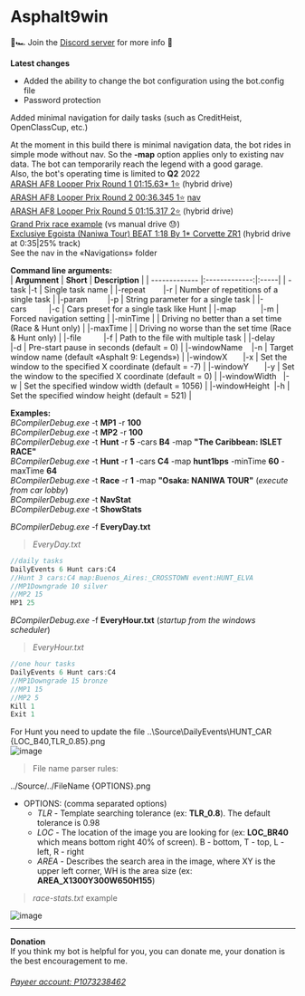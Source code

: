 # Asphalt9win  
🚥🏎️ Join the <a href = "https://discord.gg/EX8FPVrR" target = "_blank">Discord server</a> for more info 🏁  

**Latest changes**  
+ Added the ability to change the bot configuration using the bot.config file  
+ Password protection  

Added minimal navigation for daily tasks (such as CreditHeist, OpenClassCup, etc.)  

At the moment in this build there is minimal navigation data, the bot rides in simple mode without nav. So the **-map** option applies only to existing nav data. The bot can temporarily reach the legend with a good garage.  
Also, the bot's operating time is limited to **Q2** 2022  
<a href = "https://youtu.be/JVPV0NSsgwc" target = "_blank">ARASH AF8 Looper Prix Round 1 01:15.63* 1⭐</a> (hybrid drive)  
<a href = "https://youtu.be/wX_DtP7XgOI" target = "_blank">ARASH AF8 Looper Prix Round 2 00:36.345 1⭐</a> <a href = "https://github.com/yaldabaoth444/Asphalt9win/blob/main/Navigations/GP2a.map" target = "_blank" title = 'BCompilerDebug.exe -t Race -r 1 -map "granpri2a"'>nav</a>  
<a href = "https://youtu.be/iwouaIRdATs" target = "_blank">ARASH AF8 Looper Prix Round 5 01:15.317 2⭐</a> (hybrid drive)  
<a href = "https://youtu.be/W1rB03THwyM" target = "_blank">Grand Prix race example</a> (vs manual drive 😓)  
<a href = "https://youtu.be/S8zHejao2aM" target = "_blank">Exclusive Egoista (Naniwa Tour) BEAT 1:18 By 1* Corvette ZR1</a> (hybrid drive at 0:35|25% track)  
See the nav in the «Navigations» folder  

**Command line arguments:**  
| **Argumnent**     | **Short**         | **Description**  |
| ------------- |:-------------:|:-----|
| -task         |-t | Single task name |
|-repeat        |-r | Number of repetitions of a single task |
|-param         |-p | String parameter for a single task | 
|-cars          |-c | Cars preset for a single task like Hunt |
|-map           |-m | Forced navigation setting |
|-minTime       |   | Driving no better than a set time  (Race & Hunt only) |
|-maxTime       |   | Driving no worse than the set time (Race & Hunt only) |
|-file          |-f | Path to the file with multiple task |
|-delay         |-d | Pre-start pause in seconds (default = 0) |
|-windowName    |-n | Target window name (default «Asphalt 9: Legends») |
|-windowX       |-x | Set the window to the specified X coordinate (default = -7) |
|-windowY       |-y | Set the window to the specified X coordinate (default = 0) |
|-windowWidth   |-w | Set the specified window width (default = 1056) |
|-windowHeight  |-h | Set the specified window height (default = 521) |

**Examples:**  
*BCompilerDebug.exe* -t **MP1** -r **100**  
*BCompilerDebug.exe* -t **MP2** -r **100**  
*BCompilerDebug.exe* -t **Hunt** -r **5** -cars **B4** -map **"The Caribbean: ISLET RACE"**  
*BCompilerDebug.exe* -t **Hunt** -r **1** -cars **C4** -map **hunt1bps** -minTime **60** -maxTime **64**  
*BCompilerDebug.exe* -t **Race** -r **1** -map **"Osaka: NANIWA TOUR"** (*execute from car lobby*)  
*BCompilerDebug.exe* -t **NavStat**  
*BCompilerDebug.exe* -t **ShowStats**  

*BCompilerDebug.exe* -f **EveryDay.txt**  
> *EveryDay.txt*  
```javascript
//daily tasks
DailyEvents 6 Hunt cars:C4
//Hunt 3 cars:C4 map:Buenos_Aires:_CROSSTOWN event:HUNT_ELVA
//MP1Downgrade 10 silver
//MP2 15
MP1 25
```
*BCompilerDebug.exe* -f **EveryHour.txt**  (*startup from the windows scheduler*)  
> *EveryHour.txt*  
```javascript
//one hour tasks
DailyEvents 6 Hunt cars:C4
//MP1Downgrade 15 bronze
//MP1 15
//MP2 5
Kill 1
Exit 1
```

For Hunt you need to update the file ..\Source\DailyEvents\HUNT_CAR {LOC_B40,TLR_0.85}.png  
![image](https://user-images.githubusercontent.com/25618671/162742234-eea4a324-7765-46fa-90c2-f4e41799c068.png)

> File name parser rules:  

../Source/../FileName {OPTIONS}.png  
- OPTIONS: (comma separated options)  
  * _TLR_ - Template searching tolerance (ex: **TLR_0.8**). The default tolerance is 0.98  
  * _LOC_ - The location of the image you are looking for (ex: **LOC_BR40** which means bottom right 40% of screen). B - bottom, T - top, L - left, R - right  
  * _AREA_ - Describes the search area in the image, where XY is the upper left corner, WH is the area size (ex: **AREA_X1300Y300W650H155**)  

> *race-stats.txt* example  

![image](https://user-images.githubusercontent.com/25618671/162734720-89aad2ef-20e7-4133-824d-b1a506c45562.png)

___
**Donation**  
If you think my bot is helpful for you, you can donate me, your donation is the best encouragement to me.  
###### <a href = "https://payeer.com/" target = "_blank">Payeer account: P1073238462</a>

